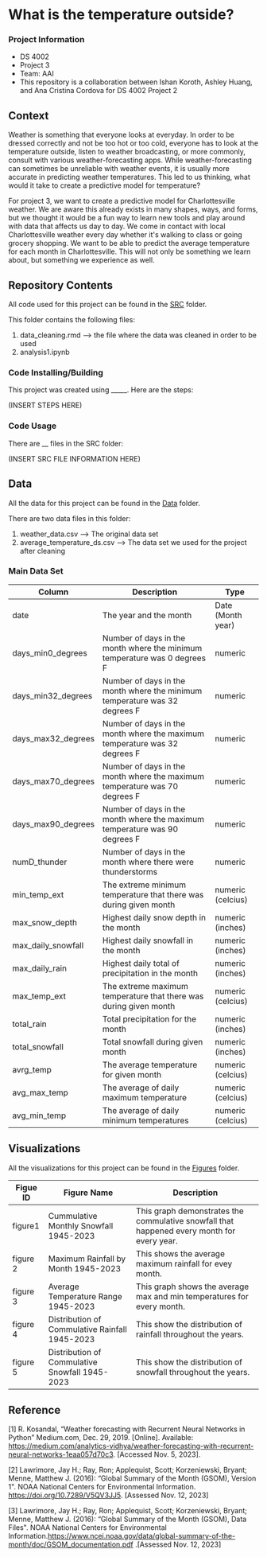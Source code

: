 # What is the temperature outside?

### Project Information
  - DS 4002
  - Project 3
  - Team: AAI
  - This repository is a collaboration between Ishan Koroth, Ashley Huang, and Ana Cristina Cordova for DS 4002 Project 2

## Context

Weather is something that everyone looks at everyday. In order to be dressed correctly and not be too hot or too cold, everyone has to look at the temperature outside, listen to weather broadcasting, or more commonly, consult with various weather-forecasting apps. While weather-forecasting can sometimes be unreliable with weather events, it is usually more accurate in predicting weather temperatures. This led to us thinking, what would it take to create a predictive model for temperature? 

  For project 3, we want to create a predictive model for Charlottesville weather. We are aware this already exists in many shapes, ways, and forms, but we thought it would be a fun way to learn new tools and play around with data that affects us day to day. We come in contact with local Charlottesville weather every day whether it's walking to class or going grocery shopping. We want to be able to predict the average temperature for each month in Charlottesville. This will not only be something we learn about, but something we experience as well. 


## Repository Contents 

All code used for this project can be found in the [SRC](https://github.com/ik4vrb/ds-4002-team-aai-project-3/tree/main/SRC) folder.

This folder contains the following files:
  1. data_cleaning.rmd --> the file where the data was cleaned in order to be used
  2. analysis1.ipynb
 
### Code Installing/Building

This project was created using _____. Here are the steps:

(INSERT STEPS HERE)

### Code Usage

There are __ files in the SRC folder:

(INSERT SRC FILE INFORMATION HERE)

## Data

All the data for this project can be found in the [Data](https://github.com/ik4vrb/ds-4002-team-aai-project-3/tree/main/Data) folder.

There are two data files in this folder:
  1. weather_data.csv --> The original data set
  2. average_temperature_ds.csv --> The data set we used for the project after cleaning
   
### Main Data Set


|    Column     |  Description  |   Type  |
| ------------- | ------------- |------------- |
|     date      | The year and the month |  Date (Month year)  |
| days_min0_degrees | Number of days in the month where the minimum temperature was 0 degrees F | numeric |
| days_min32_degrees | Number of days in the month where the minimum temperature was 32 degrees F | numeric |
| days_max32_degrees | Number of days in the month where the maximum temperature was 32 degrees F | numeric |
| days_max70_degrees | Number of days in the month where the maximum temperature was 70 degrees F | numeric |
| days_max90_degrees | Number of days in the month where the maximum temperature was 90 degrees F | numeric |
|  numD_thunder | Number of days in the month where there were thunderstorms | numeric |
|  min_temp_ext | The extreme minimum temperature that there was during given month | numeric (celcius) |
|  max_snow_depth | Highest daily snow depth in the month | numeric (inches)  |
|  max_daily_snowfall | Highest daily snowfall in the month | numeric (inches) |
|  max_daily_rain | Highest daily total of precipitation in the month | numeric (inches) |
|  max_temp_ext   |  The extreme maximum temperature that there was during given month  | numeric (celcius) |
|  total_rain    | Total precipitation for the month  | numeric (inches) |
| total_snowfall | Total snowfall during given month | numeric (inches) |
|  avrg_temp | The average temperature for given month | numeric (celcius) |
|  avg_max_temp | The average of daily maximum  temperature | numeric (celcius) |
|  avg_min_temp | The average of daily minimum temperatures | numeric (celcius) |


## Visualizations 
All the visualizations for this project can be found in the [Figures](https://github.com/ik4vrb/ds-4002-team-aai-project-3/tree/main/Figures) folder.


|    Figue ID     |  Figure Name  |  Description  |
| ----------------| ------------- | ------------- |
|    figure1      | Cummulative Monthly Snowfall 1945-2023 | This graph demonstrates the commulative snowfall that happened every month for every year.  |
|    figure 2     | Maximum Rainfall by Month 1945-2023 | This shows the average maximum rainfall for evey month. |
|    figure 3     | Average Temperature Range 1945-2023 | This graph shows the average max and min temperatures for every month. |
|    figure 4     | Distribution of Commulative Rainfall 1945-2023 | This show the distribution of rainfall throughout the years. |
|    figure 5     | Distribution of Commulative Snowfall 1945-2023 | This show the distribution of snowfall throughout the years. |


## Reference
 
[1] R. Kosandal, “Weather forecasting with Recurrent Neural Networks in Python” Medium.com, Dec. 29, 2019. [Online]. Available: https://medium.com/analytics-vidhya/weather-forecasting-with-recurrent-neural-networks-1eaa057d70c3. [Accessed Nov. 5, 2023].  

[2] Lawrimore, Jay H.; Ray, Ron; Applequist, Scott; Korzeniewski, Bryant; Menne, Matthew J. (2016): “Global Summary of the Month (GSOM), Version 1". NOAA National Centers for Environmental Information. https://doi.org/10.7289/V5QV3JJ5. [Assessed Nov. 12, 2023]

[3] Lawrimore, Jay H.; Ray, Ron; Applequist, Scott; Korzeniewski, Bryant; Menne, Matthew J. (2016): “Global Summary of the Month (GSOM), Data Files". NOAA National Centers for Environmental Information.https://www.ncei.noaa.gov/data/global-summary-of-the-month/doc/GSOM_documentation.pdf .[Assessed Nov. 12, 2023]
